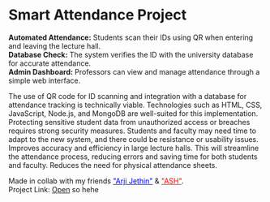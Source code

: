 <h1>Smart Attendance Project</h1><p><b>Automated Attendance:</b> Students scan their IDs using QR when entering and leaving the lecture hall.<br><b>Database Check:</b> The system verifies the ID with the university database for accurate attendance.<br><b>Admin Dashboard:</b> Professors can view and manage attendance through a simple web interface.</p><p>The use of QR code for ID scanning and integration with a database for attendance tracking is technically viable. Technologies such as HTML, CSS, JavaScript, Node.js, and MongoDB are well-suited for this implementation. Protecting sensitive student data from unauthorized access or breaches requires strong security measures. Students and faculty may need time to adapt to the new system, and there could be resistance or usability issues. Improves accuracy and efficiency in large lecture halls. This will streamline the attendance process, reducing errors and saving time for both students and faculty. Reduces the need for physical attendance sheets.</p> Made in collab with my friends  <a style="color: blue" href="https://github.com/ArjiJethin" target=_blank>"Arji Jethin"</a> & <a style="color: red" href="https://github.com/ayushsingh08-dsa" target=_blank>"ASH"</a>. <br>Project Link: <a href="https://alurubalakarthikeya.github.io/smartAttendance/">Open</a>
so hehe
